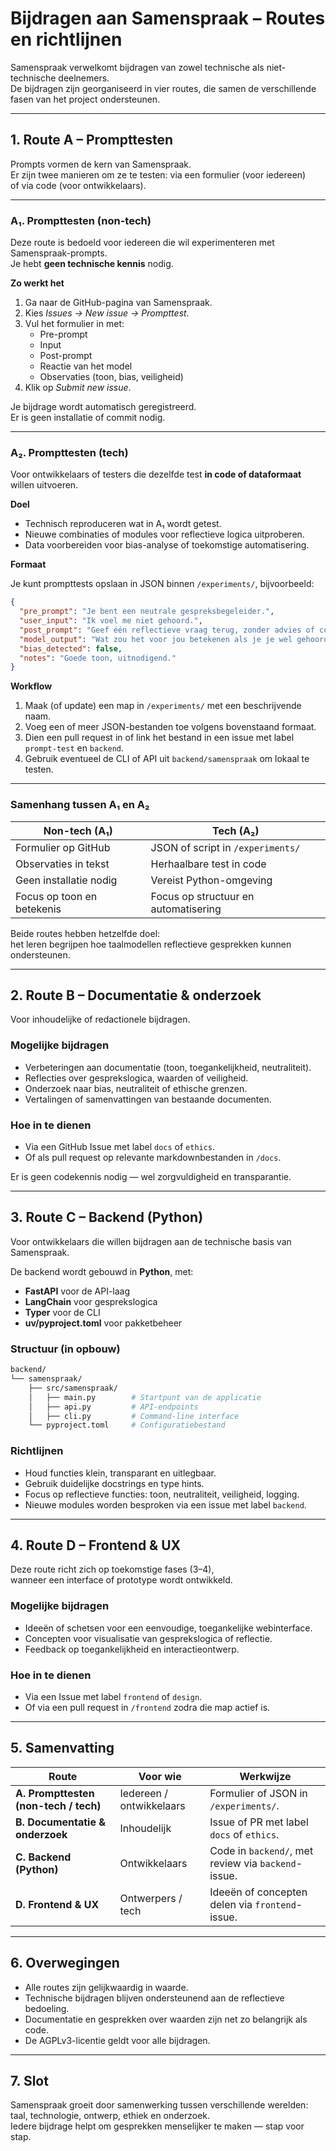 # Bijdragen aan Samenspraak – Routes en richtlijnen

Samenspraak verwelkomt bijdragen van zowel technische als niet-technische deelnemers.  
De bijdragen zijn georganiseerd in vier routes, die samen de verschillende fasen van het project ondersteunen.

---

## 1. Route A – Prompttesten

Prompts vormen de kern van Samenspraak.  
Er zijn twee manieren om ze te testen: via een formulier (voor iedereen)  
of via code (voor ontwikkelaars).

---

### A₁. Prompttesten (non-tech)

Deze route is bedoeld voor iedereen die wil experimenteren met Samenspraak-prompts.  
Je hebt **geen technische kennis** nodig.

**Zo werkt het**
1. Ga naar de GitHub-pagina van Samenspraak.  
2. Kies *Issues → New issue → Prompttest*.  
3. Vul het formulier in met:  
   - Pre-prompt  
   - Input  
   - Post-prompt  
   - Reactie van het model  
   - Observaties (toon, bias, veiligheid)  
4. Klik op *Submit new issue*.

Je bijdrage wordt automatisch geregistreerd.  
Er is geen installatie of commit nodig.

---

### A₂. Prompttesten (tech)

Voor ontwikkelaars of testers die dezelfde test **in code of dataformaat** willen uitvoeren.

**Doel**
- Technisch reproduceren wat in A₁ wordt getest.  
- Nieuwe combinaties of modules voor reflectieve logica uitproberen.  
- Data voorbereiden voor bias-analyse of toekomstige automatisering.

**Formaat**

Je kunt prompttests opslaan in JSON binnen `/experiments/`, bijvoorbeeld:

~~~json
{
  "pre_prompt": "Je bent een neutrale gespreksbegeleider.",
  "user_input": "Ik voel me niet gehoord.",
  "post_prompt": "Geef één reflectieve vraag terug, zonder advies of conclusie.",
  "model_output": "Wat zou het voor jou betekenen als je je wel gehoord voelt?",
  "bias_detected": false,
  "notes": "Goede toon, uitnodigend."
}
~~~

**Workflow**

1. Maak (of update) een map in `/experiments/` met een beschrijvende naam.  
2. Voeg een of meer JSON-bestanden toe volgens bovenstaand formaat.  
3. Dien een pull request in of link het bestand in een issue met label `prompt-test` en `backend`.  
4. Gebruik eventueel de CLI of API uit `backend/samenspraak` om lokaal te testen.

---

### Samenhang tussen A₁ en A₂

| Non-tech (A₁) | Tech (A₂) |
|----------------|-----------|
| Formulier op GitHub | JSON of script in `/experiments/` |
| Observaties in tekst | Herhaalbare test in code |
| Geen installatie nodig | Vereist Python-omgeving |
| Focus op toon en betekenis | Focus op structuur en automatisering |

Beide routes hebben hetzelfde doel:  
het leren begrijpen hoe taalmodellen reflectieve gesprekken kunnen ondersteunen.

---

## 2. Route B – Documentatie & onderzoek

Voor inhoudelijke of redactionele bijdragen.

### Mogelijke bijdragen
- Verbeteringen aan documentatie (toon, toegankelijkheid, neutraliteit).  
- Reflecties over gesprekslogica, waarden of veiligheid.  
- Onderzoek naar bias, neutraliteit of ethische grenzen.  
- Vertalingen of samenvattingen van bestaande documenten.

### Hoe in te dienen
- Via een GitHub Issue met label `docs` of `ethics`.  
- Of als pull request op relevante markdownbestanden in `/docs`.

Er is geen codekennis nodig — wel zorgvuldigheid en transparantie.

---

## 3. Route C – Backend (Python)

Voor ontwikkelaars die willen bijdragen aan de technische basis van Samenspraak.

De backend wordt gebouwd in **Python**, met:
- **FastAPI** voor de API-laag  
- **LangChain** voor gesprekslogica  
- **Typer** voor de CLI  
- **uv/pyproject.toml** voor pakketbeheer

### Structuur (in opbouw)

~~~bash
backend/
└── samenspraak/
    ├── src/samenspraak/
    │   ├── main.py        # Startpunt van de applicatie
    │   ├── api.py         # API-endpoints
    │   ├── cli.py         # Command-line interface
    └── pyproject.toml     # Configuratiebestand
~~~

### Richtlijnen
- Houd functies klein, transparant en uitlegbaar.  
- Gebruik duidelijke docstrings en type hints.  
- Focus op reflectieve functies: toon, neutraliteit, veiligheid, logging.  
- Nieuwe modules worden besproken via een issue met label `backend`.

---

## 4. Route D – Frontend & UX

Deze route richt zich op toekomstige fases (3–4),  
wanneer een interface of prototype wordt ontwikkeld.

### Mogelijke bijdragen
- Ideeën of schetsen voor een eenvoudige, toegankelijke webinterface.  
- Concepten voor visualisatie van gesprekslogica of reflectie.  
- Feedback op toegankelijkheid en interactieontwerp.

### Hoe in te dienen
- Via een Issue met label `frontend` of `design`.  
- Of via een pull request in `/frontend` zodra die map actief is.

---

## 5. Samenvatting

| Route | Voor wie | Werkwijze |
|--------|-----------|-----------|
| **A. Prompttesten (non-tech / tech)** | Iedereen / ontwikkelaars | Formulier of JSON in `/experiments/`. |
| **B. Documentatie & onderzoek** | Inhoudelijk | Issue of PR met label `docs` of `ethics`. |
| **C. Backend (Python)** | Ontwikkelaars | Code in `backend/`, met review via `backend`-issue. |
| **D. Frontend & UX** | Ontwerpers / tech | Ideeën of concepten delen via `frontend`-issue. |

---

## 6. Overwegingen

- Alle routes zijn gelijkwaardig in waarde.  
- Technische bijdragen blijven ondersteunend aan de reflectieve bedoeling.  
- Documentatie en gesprekken over waarden zijn net zo belangrijk als code.  
- De AGPLv3-licentie geldt voor alle bijdragen.

---

## 7. Slot

Samenspraak groeit door samenwerking tussen verschillende werelden:  
taal, technologie, ontwerp, ethiek en onderzoek.  
Iedere bijdrage helpt om gesprekken menselijker te maken — stap voor stap.
